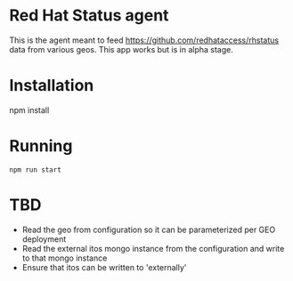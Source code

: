 # Red Hat Status agent

This is the agent meant to feed https://github.com/redhataccess/rhstatus data from various geos.  This app works but is in alpha stage.

# Installation

npm install

# Running

```
npm run start
```

# TBD

* Read the geo from configuration so it can be parameterized per GEO deployment
* Read the external itos mongo instance from the configuration and write to that mongo instance
* Ensure that itos can be written to 'externally'
